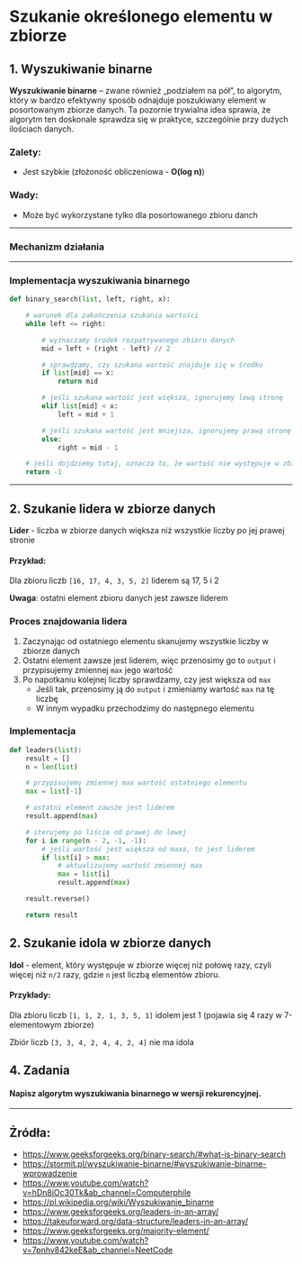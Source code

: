 # Szukanie określonego elementu w zbiorze
## 1. Wyszukiwanie binarne
**Wyszukiwanie binarne** – zwane również „podziałem na pół”, to algorytm, który w bardzo efektywny sposób odnajduje poszukiwany element w posortowanym zbiorze danych. Ta pozornie trywialna idea sprawia, że algorytm ten doskonale sprawdza się w praktyce, szczególnie przy dużych ilościach danych.
   
### **Zalety**:
- Jest szybkie (złożoność obliczeniowa - **O(log n)**)
  
### **Wady**:
- Może być wykorzystane tylko dla posortowanego zbioru danch
---
### Mechanizm działania

---

### Implementacja wyszukiwania binarnego
```python
def binary_search(list, left, right, x):

    # warunek dla zakończenia szukania wartości
    while left <= right:

        # wyznaczamy środek rozpatrywanego zbioru danych
        mid = left + (right - left) // 2

        # sprawdzamy, czy szukana wartość znajduje się w środku
        if list[mid] == x:
            return mid

        # jeśli szukana wartość jest większa, ignorujemy lewą stronę
        elif list[mid] < x:
            left = mid + 1

        # jeśli szukana wartość jest mniejsza, ignorujemy prawą stronę
        else:
            right = mid - 1

    # jeśli dojdziemy tutaj, oznacza to, że wartość nie występuje w zbiorze danych
    return -1
```
---

## 2. Szukanie lidera w zbiorze danych
**Lider** - liczba w zbiorze danych większa niż wszystkie liczby po jej prawej stronie

#### Przykład:
Dla zbioru liczb `[16, 17, 4, 3, 5, 2]` liderem są 17, 5 i 2

**Uwaga**: ostatni element zbioru danych jest zawsze liderem

### Proces znajdowania lidera
1. Zaczynając od ostatniego elementu skanujemy wszystkie liczby w zbiorze danych
2. Ostatni element zawsze jest liderem, więc przenosimy go to `output` i przypisujemy zmiennej `max` jego wartość
3. Po napotkaniu kolejnej liczby sprawdzamy, czy jest większa od `max`
   - Jeśli tak, przenosimy ją do `output` i zmieniamy wartość `max` na tę liczbę 
   - W innym wypadku przechodzimy do następnego elementu

### Implementacja
```python
def leaders(list):
    result = []
    n = len(list)

    # przypisujemy zmiennej max wartość ostatniego elementu
    max = list[-1]

    # ostatni element zawsze jest liderem
    result.append(max)

    # iterujemy po liście od prawej do lewej
    for i in range(n - 2, -1, -1):
        # jeśli wartość jest większa od maxa, to jest liderem
        if list[i] > max:
            # aktualizujemy wartość zmiennej max
            max = list[i]
            result.append(max)

    result.reverse()

    return result
```
## 2. Szukanie idola w zbiorze danych
**Idol** - element, który występuje w zbiorze więcej niż połowę razy, czyli więcej niż `n/2` razy, gdzie `n` jest liczbą elementów zbioru.
#### Przykłady: 

Dla zbioru liczb `[1, 1, 2, 1, 3, 5, 1]` idolem jest 1 (pojawia się 4 razy w 7-elementowym zbiorze)

Zbiór liczb `[3, 3, 4, 2, 4, 4, 2, 4]` nie ma idola

## 4. Zadania ##
#### Napisz algorytm wyszukiwania binarnego w wersji rekurencyjnej.



---

## Żródła:
- https://www.geeksforgeeks.org/binary-search/#what-is-binary-search
- https://stormit.pl/wyszukiwanie-binarne/#wyszukiwanie-binarne-wprowadzenie
- https://www.youtube.com/watch?v=hDn8iOc30Tk&ab_channel=Computerphile
- https://pl.wikipedia.org/wiki/Wyszukiwanie_binarne
- https://www.geeksforgeeks.org/leaders-in-an-array/
- https://takeuforward.org/data-structure/leaders-in-an-array/
- https://www.geeksforgeeks.org/majority-element/
- https://www.youtube.com/watch?v=7pnhv842keE&ab_channel=NeetCode
